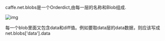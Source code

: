 caffe.net.blobs是一个Orderdict,由每一层的名称和Blob组成. 

![img](https://github.com/czwinner/AI_NOTES/tree/master/caffe/pics/1.png) 

每一个blob里面又包含data和diff值。例如要取data层的data数据，则应该写成net.blobs['data'].data
